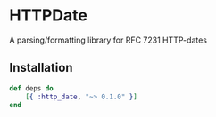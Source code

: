 # HTTPDate
A parsing/formatting library for RFC 7231 HTTP-dates

Installation
------------

```elixir
def deps do
    [{ :http_date, "~> 0.1.0" }]
end
```
